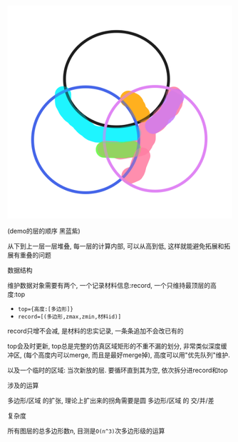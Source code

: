 
![](./mpa0Xegt9EkIhm1myAZVc5NaRPKq3qb1.svg)

(demo的层的顺序 黑蓝紫)

从下到上一层一层堆叠, 每一层的计算内部, 可以从高到低, 这样就能避免拓展和拓展有重叠的问题

数据结构

维护数据对象需要有两个, 一个记录材料信息:record, 一个只维持最顶层的高度:top

+ `top={高度:[多边形]}`
+ `record=[(多边形,zmax,zmin,材料id)]`

record只增不会减, 是材料的忠实记录, 一条条追加不会改已有的

top会及时更新, top总是完整的仿真区域矩形的不重不漏的划分, 非常类似深度缓冲区, (每个高度内可以merge, 而且是最好merge掉), 高度可以用"优先队列"维护.

以及一个临时的区域: 当次新放的层. 要循环直到其为空, 依次拆分进record和top

涉及的运算

多边形/区域 的扩张, 理论上扩出来的拐角需要是圆
多边形/区域 的 交/并/差

复杂度

所有图层的总多边形数n, 目测是`O(n^3)`次多边形级的运算
